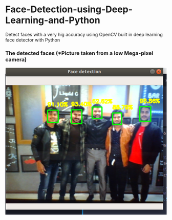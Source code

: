 # Face-Detection-using-Deep-Learning-and-Python
Detect faces with a very hig accuracy using OpenCV built in deep learning face detector with Python 

### The detected faces (*Picture taken from a low Mega-pixel camera)

![](Screenshot%20from%202019-09-15%2012-51-51.png)
